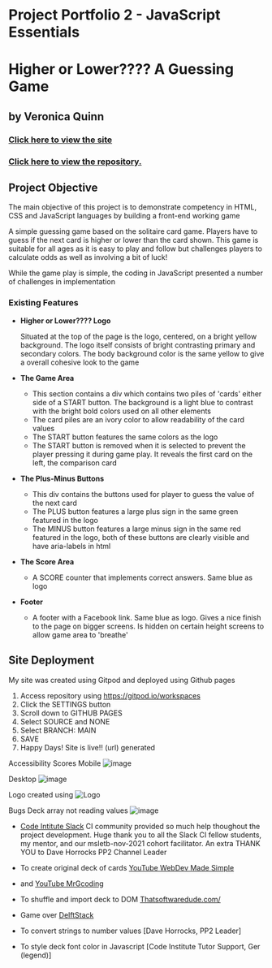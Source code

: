 # Project Portfolio 2 - JavaScript Essentials

# Higher or Lower???? A Guessing Game
## by Veronica Quinn

### [Click here to view the site](https://veronicaquinn.github.io/higher-lower-game/)
### [Click here to view the repository.](https://github.com/VeronicaQuinn/higher-lower-game)

## Project Objective
The main objective of this project is to demonstrate competency in HTML, CSS and JavaScript languages by building a front-end working game

A simple guessing game based on the solitaire card game.  Players have to guess if the next card is higher or lower than the card shown.  This game is suitable for all ages as it is easy to play and follow but challenges players to calculate odds as well as involving a bit of luck!

While the game play is simple, the coding in JavaScript presented a number of challenges in implementation

### Existing Features

- __Higher or Lower???? Logo__

   Situated at the top of the page is the logo, centered, on a bright yellow background.  The logo itself consists of bright contrasting primary and secondary colors.  The body background color is the same yellow to give a overall cohesive look to the game 

- __The Game Area__

  - This section contains a div which contains two piles of 'cards' either side of a START button.  The background is a light blue to contrast with the bright bold colors used on all other elements
  - The card piles are an ivory color to allow readability of the card values 
  - The START button features the same colors as the logo
  - The START button is removed when it is selected to prevent the player pressing it during game play.  It reveals the first card on the left, the comparison card

- __The Plus-Minus Buttons__

  - This div contains the buttons used for player to guess the value of the next card
  - The PLUS button features a large plus sign in the same green featured in the logo
  - The MINUS button features a large minus sign in the same red featured in the logo, both of these buttons are clearly visible and have aria-labels in html

- __The Score Area__

  - A SCORE counter that implements correct answers.  Same blue as logo 

- __Footer__

  - A footer with a Facebook link.  Same blue as logo.  Gives a nice finish to the page on bigger screens.  Is hidden on certain height screens to allow game area to 'breathe'

## Site Deployment

My site was created using Gitpod and deployed using Github pages

1. Access repository using https://gitpod.io/workspaces
2. Click the SETTINGS button
3. Scroll down to GITHUB PAGES
4. Select SOURCE and NONE
5. Select BRANCH: MAIN
6. SAVE
7. Happy Days!  Site is live!! (url) generated



Accessibility Scores
Mobile
![image](https://user-images.githubusercontent.com/95372009/156940407-e64b5ee0-8883-4cd0-90d9-36f2916e8b5d.png)

Desktop
![image](https://user-images.githubusercontent.com/95372009/156940589-0ae83c05-fb88-4d98-91c2-c9cd62cdfb7d.png)


Logo created using
![Logo](../higher-lower-game/assets/images/logo.png)

Bugs
Deck array not reading values
![image](https://user-images.githubusercontent.com/95372009/156895637-e2e59f72-ccb9-4757-8224-ee8b80772f95.png)
- [Code Intitute Slack](https://slack.com/) CI community provided so much help thoughout the project development. Huge thank you to all the Slack CI fellow students, my mentor, and our msletb-nov-2021 cohort facilitator.  An extra THANK YOU to Dave Horrocks PP2 Channel Leader

- To create original deck of cards [YouTube WebDev Made Simple](https://www.youtube.com/channel/UCFbNIlppjAuEX4znoulh0Cw)
- and [YouTube MrGcoding](https://www.youtube.com/hashtag/javascript)
- To shuffle and import deck to DOM [Thatsoftwaredude.com/](https://www.thatsoftwaredude.com/content/6196/coding-a-card-deck-in-javascript)
- Game over [DelftStack](https://www.delftstack.com/howto/javascript/javascript-wait-for-function-to-finish/)
- To convert strings to number values [Dave Horrocks, PP2 Leader]
- To style deck font color in Javascript [Code Institute Tutor Support, Ger (legend)]